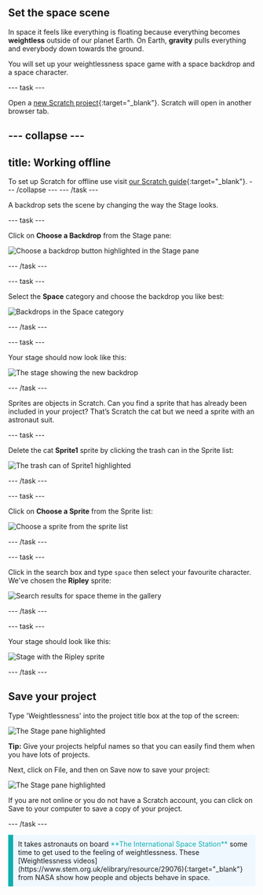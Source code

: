 ## Set the space scene

In space it feels like everything is floating because everything becomes **weightless** outside of our planet Earth. On Earth, **gravity** pulls everything and everybody down towards the ground. 

You will set up your weightlessness space game with a space backdrop and a space character. 

--- task ---

Open a [new Scratch project](http://rpf.io/scratch-new){:target="_blank"}. Scratch will open in another browser tab.

--- collapse ---
---
title: Working offline
---
To set up Scratch for offline use visit [our Scratch guide](https://learning-admin.raspberrypi.org/en/projects/getting-started-scratch/1){:target="_blank"}.
--- /collapse ---
--- /task ---

A backdrop sets the scene by changing the way the Stage looks.

--- task ---

Click on **Choose a Backdrop** from the Stage pane:

![Choose a backdrop button highlighted in the Stage pane](images/choose-a-backdrop.png)

--- /task ---

--- task ---

Select the **Space** category and choose the backdrop you like best:

![Backdrops in the Space category](images/space-backdrops.png)

--- /task ---

--- task ---

Your stage should now look like this:

![The stage showing the new backdrop](images/stage-backdrop.png)

--- /task ---

Sprites are objects in Scratch. Can you find a sprite that has already been included in your project? That’s Scratch the cat but we need a sprite with an astronaut suit. 

--- task ---

Delete the cat **Sprite1** sprite by clicking the trash can in the Sprite list:

![The trash can of Sprite1 highlighted](images/delete-sprite.png)

--- /task ---

--- task ---

Click on **Choose a Sprite** from the Sprite list:

![Choose a sprite from the sprite list](images/choose-a-sprite.png)

--- /task ---

--- task ---

Click in the search box and type `space` then select your favourite character. We've chosen the **Ripley** sprite: 

![Search results for space theme in the gallery](images/space-sprite-gallery.png)

--- /task ---

--- task ---

Your stage should look like this: 

![Stage with the Ripley sprite](images/ripley-stage.png)

--- /task ---

## Save your project

Type 'Weightlessness' into the project title box at the top of the screen: 

![The Stage pane highlighted](images/project-title.png)

**Tip:** Give your projects helpful names so that you can easily find them when you have lots of projects.

Next, click on File, and then on Save now to save your project:

![The Stage pane highlighted](images/save-now.png)

If you are not online or you do not have a Scratch account, you can click on Save to your computer to save a copy of your project.

--- /task ---

<p style="border-left: solid; border-width:10px; border-color: #0faeb0; background-color: aliceblue; padding: 10px;">
It takes astronauts on board <span style="color: #0faeb0">**The International Space Station**</span> some time to get used to the feeling of weightlessness. These [Weightlessness videos](https://www.stem.org.uk/elibrary/resource/29076){:target="_blank"} from NASA show how people and objects behave in space.
</p>